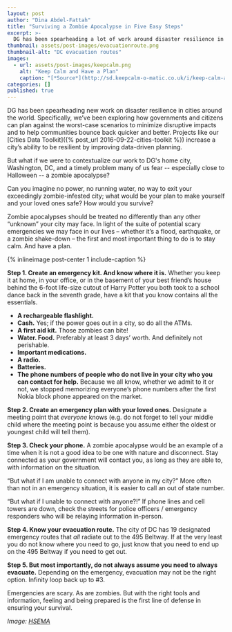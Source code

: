 ```yaml
---
layout: post
author: "Dina Abdel-Fattah"
title: "Surviving a Zombie Apocalypse in Five Easy Steps" 
excerpt: >-
  DG has been spearheading a lot of work around disaster resilience in cities around the world. Specifically, we’ve been interested in how governments and citizens can plan against the worst-case scenarios, to minimize disruptive impacts and to help communities bounce back quicker and better....
thumbnail: assets/post-images/evacuationroute.png
thumbnail-alt: "DC evacuation routes"
images:
  - url: assets/post-images/keepcalm.png
    alt: "Keep Calm and Have a Plan"
    caption: "[*Source*](http://sd.keepcalm-o-matic.co.uk/i/keep-calm-and-have-a-plan-25.png)"
categories: []
published: true
---
```


DG has been spearheading new work on disaster resilience in cities around the world. Specifically, we’ve been exploring how governments and citizens can plan against the worst-case scenarios to minimize disruptive impacts and to help communities bounce back quicker and better. Projects like our [Cities Data Toolkit]({% post_url 2016-09-22-cities-toolkit %}) increase a city’s ability to be resilient by improving data-driven planning.

But what if we were to contextualize our work to DG's home city, Washington, DC, and a timely problem many of us fear -- especially close to Halloween -- a zombie apocalypse?

Can you imagine no power, no running water, no way to exit your exceedingly zombie-infested city; what would be your plan to make yourself and your loved ones safe? How would you survive?
 
Zombie apocalypses should be treated no differently than any other “unknown” your city may face. In light of the suite of potential scary emergencies we may face in our lives – whether it’s a flood, earthquake, or a zombie shake-down – the first and most important thing to do is to stay calm. And have a plan.

{% inlineimage post-center 1 include-caption %}

**Step 1. Create an emergency kit. And know where it is.** Whether you keep it at home, in your office, or in the basement of your best friend’s house behind the 6-foot life-size cutout of Harry Potter you both took to a school dance back in the seventh grade, have a kit that you know contains all the essentials.

 - **A rechargeable flashlight.**
 - **Cash.** Yes; if the power goes out in a city, so do all the ATMs.
 - **A first aid kit.** Those zombies can bite!
 - **Water. Food.** Preferably at least 3 days’ worth. And definitely not perishable.
 - **Important medications.**
 - **A radio.**
 - **Batteries.** 
 - **The phone numbers of people who do not live in your city who you can contact for help.** Because we all know, whether we admit to it or not, we stopped memorizing everyone’s phone numbers after the first Nokia block phone appeared on the market.

**Step 2.  Create an emergency plan with your loved ones.** Designate a meeting point that *everyone* knows (e.g. do not forget to tell your middle child where the meeting point is because you assume either the oldest or youngest child will tell them).

**Step 3.  Check your phone.** A zombie apocalypse would be an example of a time when it is not a good idea to be one with nature and disconnect. Stay connected as your government will contact you, as long as they are able to, with information on the situation.
 
“But what if I am unable to connect with anyone in my city?” More often than not in an emergency situation, it is easier to call an out of state number.
 
“But what if I unable to connect with anyone?!” If phone lines and cell towers are down, check the streets for police officers / emergency responders who will be relaying information in-person.

**Step 4.  Know your evacuation route.** The city of DC has 19 designated emergency routes that *all* radiate out to the 495 Beltway. If at the very least you do not know where you need to go, just know that you need to end up on the 495 Beltway if you need to get out.

**Step 5.  But most importantly, do not always assume you need to always evacuate.**  Depending on the emergency, evacuation may not be the right option. Infinity loop back up to #3.
 
Emergencies are scary. As are zombies. But with the right tools and information, feeling and being prepared is the first line of defense in ensuring your survival.

*Image: [HSEMA](http://geospatial.dcgis.dc.gov/evac/)*
